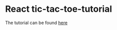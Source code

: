 # React tic-tac-toe-tutorial


The tutorial can be found [here](https://reactjs.org/tutorial/tutorial.html#setup-for-the-tutorial)